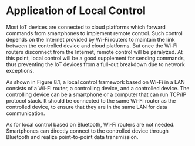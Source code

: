 # Application of Local Control

Most IoT devices are connected to cloud platforms which forward commands from smartphones to implement remote control. Such control depends on the Internet provided by Wi-Fi routers to maintain the link between the controlled device and cloud platforms. But once the Wi-Fi routers disconnect from the Internet, remote control will be paralyzed. At this point, local control will be a good supplement for sending commands, thus preventing the IoT devices from a full-out breakdown due to network exceptions.

As shown in Figure 8.1, a local control framework based on Wi-Fi in a LAN consists of a Wi-Fi router, a controlling device, and a controlled device. The controlling device can be a smartphone or a computer that can run TCP/IP protocol stack. It should be connected to the same Wi-Fi router as the controlled device, to ensure that they are in the same LAN for data communication.

As for local control based on Bluetooth, Wi-Fi routers are not needed. Smartphones can directly connect to the controlled device through Bluetooth and realize point-to-point data transmission.
